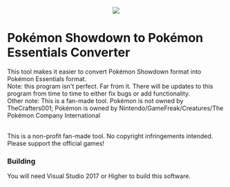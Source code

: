 <p align="center">
    <img src="./src/Showdown to Essentials Converter/Resources/Showdown to Essentials Logo.png">
</p>
<h1>Pokémon Showdown to Pokémon Essentials Converter</h1>
<p>This tool makes it easier to convert Pokémon Showdown format into Pokémon Essentials format. <br>
Note: this program isn't perfect. Far from it. There will be updates to this program from time to time to either fix bugs or add functionality.<br>
Other note: This is a fan-made tool. Pokémon is not owned by TheCrafters001; Pokémon is owned by Nintendo/GameFreak/Creatures/The Pokémon Company International<br><br>

This is a non-profit fan-made tool. No copyright infringements intended. Please support the official games!
</p>
<h3>Building</h3>
<p>You will need Visual Studio 2017 or Higher to build this software.</p>
